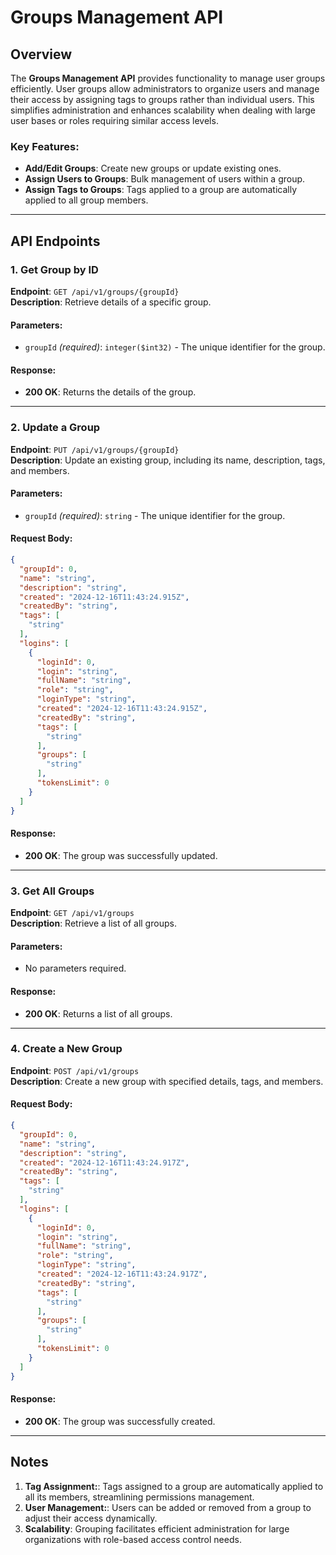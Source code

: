 # Groups Management API

## Overview

The **Groups Management API** provides functionality to manage user groups efficiently. User groups allow administrators to organize users and manage their access by assigning tags to groups rather than individual users. This simplifies administration and enhances scalability when dealing with large user bases or roles requiring similar access levels.

### Key Features:
- **Add/Edit Groups**: Create new groups or update existing ones.
- **Assign Users to Groups**: Bulk management of users within a group.
- **Assign Tags to Groups**: Tags applied to a group are automatically applied to all group members.

---

## API Endpoints

### 1. **Get Group by ID**
**Endpoint**: `GET /api/v1/groups/{groupId}`  
**Description**: Retrieve details of a specific group.  

#### Parameters:
- `groupId` *(required)*: `integer($int32)` - The unique identifier for the group.

#### Response:
- **200 OK**: Returns the details of the group.  

---

### 2. **Update a Group**
**Endpoint**: `PUT /api/v1/groups/{groupId}`  
**Description**: Update an existing group, including its name, description, tags, and members.  

#### Parameters:
- `groupId` *(required)*: `string` - The unique identifier for the group.  

#### Request Body:
```json
{
  "groupId": 0,
  "name": "string",
  "description": "string",
  "created": "2024-12-16T11:43:24.915Z",
  "createdBy": "string",
  "tags": [
    "string"
  ],
  "logins": [
    {
      "loginId": 0,
      "login": "string",
      "fullName": "string",
      "role": "string",
      "loginType": "string",
      "created": "2024-12-16T11:43:24.915Z",
      "createdBy": "string",
      "tags": [
        "string"
      ],
      "groups": [
        "string"
      ],
      "tokensLimit": 0
    }
  ]
}
```

#### Response:
- **200 OK**: The group was successfully updated.

---

### 3. **Get All Groups**
**Endpoint**: `GET /api/v1/groups`  
**Description**: Retrieve a list of all groups. 

#### Parameters:
- No parameters required.


#### Response:
- **200 OK**: Returns a list of all groups.

---

### 4. **Create a New Group**

**Endpoint**: `POST /api/v1/groups`  
**Description**: Create a new group with specified details, tags, and members. 


#### Request Body:

```json
{
  "groupId": 0,
  "name": "string",
  "description": "string",
  "created": "2024-12-16T11:43:24.917Z",
  "createdBy": "string",
  "tags": [
    "string"
  ],
  "logins": [
    {
      "loginId": 0,
      "login": "string",
      "fullName": "string",
      "role": "string",
      "loginType": "string",
      "created": "2024-12-16T11:43:24.917Z",
      "createdBy": "string",
      "tags": [
        "string"
      ],
      "groups": [
        "string"
      ],
      "tokensLimit": 0
    }
  ]
}
```

#### Response:
- **200 OK**: The group was successfully created.

---

## Notes

1. **Tag Assignment:**: Tags assigned to a group are automatically applied to all its members, streamlining permissions management.
2. **User Management:**: Users can be added or removed from a group to adjust their access dynamically.
3. **Scalability**: Grouping facilitates efficient administration for large organizations with role-based access control needs.